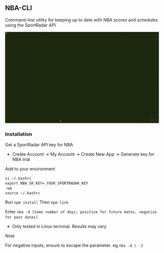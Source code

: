 ## NBA-CLI

Command-line utility for keeping up to date with NBA scores and schedules using the SportRadar API

![NBA CLI gif](./nba-cli.gif)

### Installation

Get a SportRadar API key for NBA

- Create Account -> My Account -> Create New App -> Generate key for NBA trial


Add to your environment

```
vi ~/.bashrc
export NBA_SR_KEY=_YOUR_SPORTRADAR_KEY
:wq
source ~/.bashrc
```

Run `npm install`
Then `npm link`

Enter `nba -d [Some number of days; positive for future dates, negative for past dates]`


* Only tested in Linux terminal. Results may vary

_Note_ 

For negative inputs, ensure to escape the parameter. eg `nba -d \ -2`
